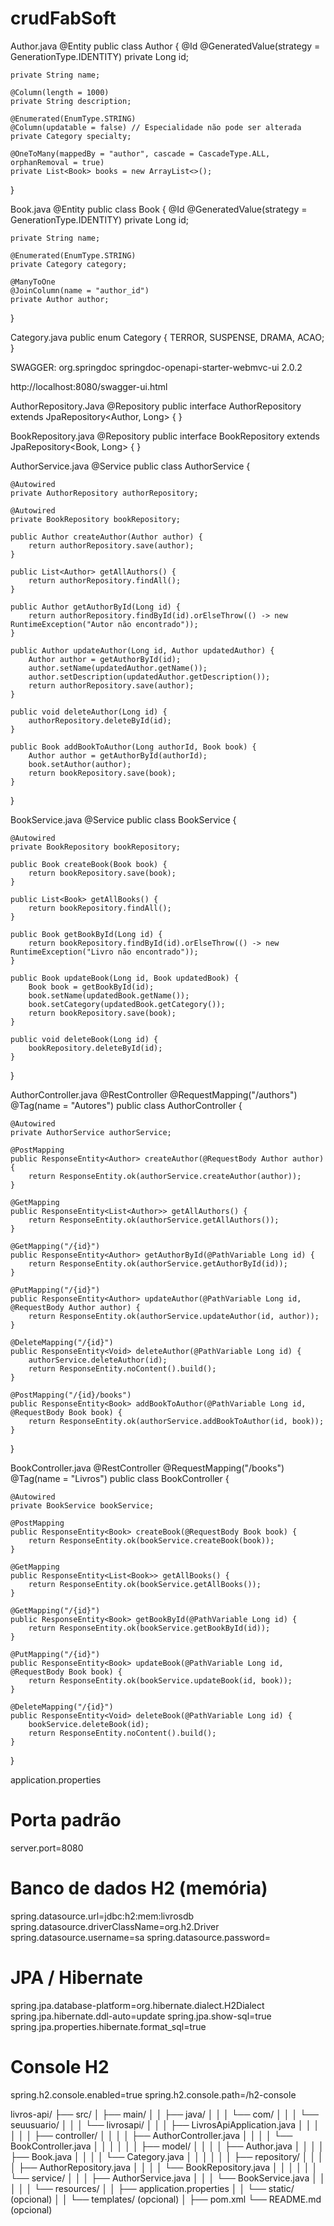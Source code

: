 # crudFabSoft

Author.java
@Entity
public class Author {
    @Id
    @GeneratedValue(strategy = GenerationType.IDENTITY)
    private Long id;

    private String name;

    @Column(length = 1000)
    private String description;

    @Enumerated(EnumType.STRING)
    @Column(updatable = false) // Especialidade não pode ser alterada
    private Category specialty;

    @OneToMany(mappedBy = "author", cascade = CascadeType.ALL, orphanRemoval = true)
    private List<Book> books = new ArrayList<>();
}

Book.java
@Entity
public class Book {
    @Id
    @GeneratedValue(strategy = GenerationType.IDENTITY)
    private Long id;

    private String name;

    @Enumerated(EnumType.STRING)
    private Category category;

    @ManyToOne
    @JoinColumn(name = "author_id")
    private Author author;
}

Category.java
public enum Category {
    TERROR, SUSPENSE, DRAMA, ACAO;
}

SWAGGER:
<dependency>
  <groupId>org.springdoc</groupId>
  <artifactId>springdoc-openapi-starter-webmvc-ui</artifactId>
  <version>2.0.2</version>
</dependency>

http://localhost:8080/swagger-ui.html

AuthorRepository.Java
@Repository
public interface AuthorRepository extends JpaRepository<Author, Long> {
}

BookRepository.java
@Repository
public interface BookRepository extends JpaRepository<Book, Long> {
}

AuthorService.java
@Service
public class AuthorService {

    @Autowired
    private AuthorRepository authorRepository;

    @Autowired
    private BookRepository bookRepository;

    public Author createAuthor(Author author) {
        return authorRepository.save(author);
    }

    public List<Author> getAllAuthors() {
        return authorRepository.findAll();
    }

    public Author getAuthorById(Long id) {
        return authorRepository.findById(id).orElseThrow(() -> new RuntimeException("Autor não encontrado"));
    }

    public Author updateAuthor(Long id, Author updatedAuthor) {
        Author author = getAuthorById(id);
        author.setName(updatedAuthor.getName());
        author.setDescription(updatedAuthor.getDescription());
        return authorRepository.save(author);
    }

    public void deleteAuthor(Long id) {
        authorRepository.deleteById(id);
    }

    public Book addBookToAuthor(Long authorId, Book book) {
        Author author = getAuthorById(authorId);
        book.setAuthor(author);
        return bookRepository.save(book);
    }
}

BookService.java
@Service
public class BookService {

    @Autowired
    private BookRepository bookRepository;

    public Book createBook(Book book) {
        return bookRepository.save(book);
    }

    public List<Book> getAllBooks() {
        return bookRepository.findAll();
    }

    public Book getBookById(Long id) {
        return bookRepository.findById(id).orElseThrow(() -> new RuntimeException("Livro não encontrado"));
    }

    public Book updateBook(Long id, Book updatedBook) {
        Book book = getBookById(id);
        book.setName(updatedBook.getName());
        book.setCategory(updatedBook.getCategory());
        return bookRepository.save(book);
    }

    public void deleteBook(Long id) {
        bookRepository.deleteById(id);
    }
}

AuthorController.java
@RestController
@RequestMapping("/authors")
@Tag(name = "Autores")
public class AuthorController {

    @Autowired
    private AuthorService authorService;

    @PostMapping
    public ResponseEntity<Author> createAuthor(@RequestBody Author author) {
        return ResponseEntity.ok(authorService.createAuthor(author));
    }

    @GetMapping
    public ResponseEntity<List<Author>> getAllAuthors() {
        return ResponseEntity.ok(authorService.getAllAuthors());
    }

    @GetMapping("/{id}")
    public ResponseEntity<Author> getAuthorById(@PathVariable Long id) {
        return ResponseEntity.ok(authorService.getAuthorById(id));
    }

    @PutMapping("/{id}")
    public ResponseEntity<Author> updateAuthor(@PathVariable Long id, @RequestBody Author author) {
        return ResponseEntity.ok(authorService.updateAuthor(id, author));
    }

    @DeleteMapping("/{id}")
    public ResponseEntity<Void> deleteAuthor(@PathVariable Long id) {
        authorService.deleteAuthor(id);
        return ResponseEntity.noContent().build();
    }

    @PostMapping("/{id}/books")
    public ResponseEntity<Book> addBookToAuthor(@PathVariable Long id, @RequestBody Book book) {
        return ResponseEntity.ok(authorService.addBookToAuthor(id, book));
    }
}

BookController.java
@RestController
@RequestMapping("/books")
@Tag(name = "Livros")
public class BookController {

    @Autowired
    private BookService bookService;

    @PostMapping
    public ResponseEntity<Book> createBook(@RequestBody Book book) {
        return ResponseEntity.ok(bookService.createBook(book));
    }

    @GetMapping
    public ResponseEntity<List<Book>> getAllBooks() {
        return ResponseEntity.ok(bookService.getAllBooks());
    }

    @GetMapping("/{id}")
    public ResponseEntity<Book> getBookById(@PathVariable Long id) {
        return ResponseEntity.ok(bookService.getBookById(id));
    }

    @PutMapping("/{id}")
    public ResponseEntity<Book> updateBook(@PathVariable Long id, @RequestBody Book book) {
        return ResponseEntity.ok(bookService.updateBook(id, book));
    }

    @DeleteMapping("/{id}")
    public ResponseEntity<Void> deleteBook(@PathVariable Long id) {
        bookService.deleteBook(id);
        return ResponseEntity.noContent().build();
    }
}


application.properties
# Porta padrão
server.port=8080

# Banco de dados H2 (memória)
spring.datasource.url=jdbc:h2:mem:livrosdb
spring.datasource.driverClassName=org.h2.Driver
spring.datasource.username=sa
spring.datasource.password=

# JPA / Hibernate
spring.jpa.database-platform=org.hibernate.dialect.H2Dialect
spring.jpa.hibernate.ddl-auto=update
spring.jpa.show-sql=true
spring.jpa.properties.hibernate.format_sql=true

# Console H2
spring.h2.console.enabled=true
spring.h2.console.path=/h2-console

livros-api/
├── src/
│   ├── main/
│   │   ├── java/
│   │   │   └── com/
│   │   │       └── seuusuario/
│   │   │           └── livrosapi/
│   │   │               ├── LivrosApiApplication.java
│   │   │
│   │   │               ├── controller/
│   │   │               │   ├── AuthorController.java
│   │   │               │   └── BookController.java
│   │   │
│   │   │               ├── model/
│   │   │               │   ├── Author.java
│   │   │               │   ├── Book.java
│   │   │               │   └── Category.java
│   │   │
│   │   │               ├── repository/
│   │   │               │   ├── AuthorRepository.java
│   │   │               │   └── BookRepository.java
│   │   │
│   │   │               └── service/
│   │   │                   ├── AuthorService.java
│   │   │                   └── BookService.java
│   │   │
│   │   └── resources/
│   │       ├── application.properties
│   │       └── static/ (opcional)
│   │       └── templates/ (opcional)
│
├── pom.xml
└── README.md (opcional)
